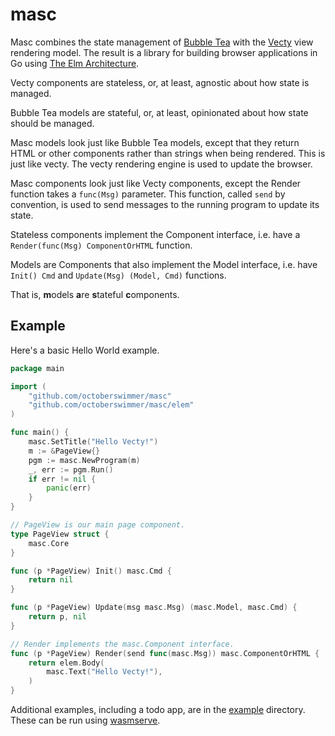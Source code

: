 # masc

Masc combines the state management of [Bubble Tea](https://github.com/charmbracelet/bubbletea/) with the [Vecty](https://github.com/hexops/vecty) view rendering model.  The result is a library for building browser applications in Go using [The Elm Architecture](https://guide.elm-lang.org/architecture/).

Vecty components are stateless, or, at least, agnostic about how state is managed.

Bubble Tea models are stateful, or, at least, opinionated about how state should be managed.

Masc models look just like Bubble Tea models, except that they return HTML or
other components rather than strings when being rendered.  This is just like
vecty.  The vecty rendering engine is used to update the browser.

Masc components look just like Vecty components, except the Render function
takes a `func(Msg)` parameter.  This function, called `send` by convention, is
used to send messages to the running program to update its state.

Stateless components implement the Component interface, i.e. have a `Render(func(Msg) ComponentOrHTML` function.

Models are Components that also implement the Model interface, i.e. have `Init() Cmd` and `Update(Msg) (Model, Cmd)` functions.

That is, <b>m</b>odels <b>a</b>re <b>s</b>tateful <b>c</b>omponents.

## Example

Here's a basic Hello World example.

[embedmd]:# (example/hellovecty/hellovecty.go)
```go
package main

import (
	"github.com/octoberswimmer/masc"
	"github.com/octoberswimmer/masc/elem"
)

func main() {
	masc.SetTitle("Hello Vecty!")
	m := &PageView{}
	pgm := masc.NewProgram(m)
	_, err := pgm.Run()
	if err != nil {
		panic(err)
	}
}

// PageView is our main page component.
type PageView struct {
	masc.Core
}

func (p *PageView) Init() masc.Cmd {
	return nil
}

func (p *PageView) Update(msg masc.Msg) (masc.Model, masc.Cmd) {
	return p, nil
}

// Render implements the masc.Component interface.
func (p *PageView) Render(send func(masc.Msg)) masc.ComponentOrHTML {
	return elem.Body(
		masc.Text("Hello Vecty!"),
	)
}
```

Additional examples, including a todo app,
are in the [example](example/) directory.  These can be run using
[wasmserve](https://github.com/hajimehoshi/wasmserve).

